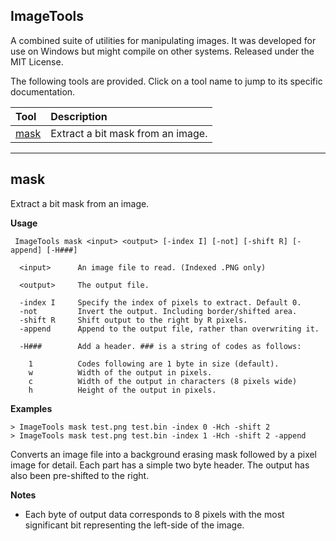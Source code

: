 
ImageTools
----------

A combined suite of utilities for manipulating images.
It was developed for use on Windows but might compile on other systems.
Released under the MIT License.

The following tools are provided. Click on a tool name to jump to its specific documentation.

Tool  |Description
:---|:------------
[mask](#mask) | Extract a bit mask from an image.

---

## mask

Extract a bit mask from an image.

**Usage**
```
 ImageTools mask <input> <output> [-index I] [-not] [-shift R] [-append] [-H###]

  <input>      An image file to read. (Indexed .PNG only)

  <output>     The output file.

  -index I     Specify the index of pixels to extract. Default 0.
  -not         Invert the output. Including border/shifted area.
  -shift R     Shift output to the right by R pixels.
  -append      Append to the output file, rather than overwriting it.

  -H###        Add a header. ### is a string of codes as follows:

    1          Codes following are 1 byte in size (default).
    w          Width of the output in pixels.
    c          Width of the output in characters (8 pixels wide)
    h          Height of the output in pixels.
```

**Examples**

```
> ImageTools mask test.png test.bin -index 0 -Hch -shift 2
> ImageTools mask test.png test.bin -index 1 -Hch -shift 2 -append
```

Converts an image file into a background erasing mask followed by a pixel image for detail. Each part has a simple two byte header. The output has also been pre-shifted to the right.

**Notes**

* Each byte of output data corresponds to 8 pixels with the most significant bit representing the left-side of the image.


